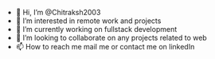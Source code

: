 - 👋 Hi, I’m @Chitraksh2003
- 👀 I’m interested in remote work and projects 
- 🌱 I’m currently working on fullstack development
- 💞️ I’m looking to collaborate on any projects related to web  
- 📫 How to reach me mail me or contact me on linkedIn

<!---
Chitraksh2003/Chitraksh2003 is a ✨ special ✨ repository because its `README.md` (this file) appears on your GitHub profile.
You can click the Preview link to take a look at your changes.
--->
